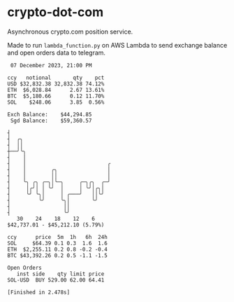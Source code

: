 # crypto-dot-com
Asynchronous crypto.com position service.

Made to run `lambda_function.py` on AWS Lambda to send exchange balance and open orders data to telegram.

```
 07 December 2023, 21:00 PM

ccy   notional       qty    pct
USD $32,832.38 32,832.38 74.12%
ETH  $6,028.84      2.67 13.61%
BTC  $5,180.66      0.12 11.70%
SOL    $248.06      3.85  0.56%

Exch Balance:    $44,294.85
 Sgd Balance:    $59,360.57

┤
┤  ╭╮
┤  ││
┼──╯╰╮
┤    │
┤    │                          ╭
┤    │        ╭╮                │
┤    │        ││                │
┤    ╰╮ ╭╮ ╭─╮│╰─╮     ╭─╮╭╮  ╭─╯
┤     │╭╯│ │ ╰╯  │     │ ╰╯│╭╮│
┤     ╰╯ ╰╮│     │ ╭───╯   ││╰╯
┤         ╰╯     ╰╮│       ╰╯
┤                 ││
┤                 ╰╯
   30    24    18    12    6
$42,737.01 - $45,212.10 (5.79%)

ccy      price  5m  1h   6h  24h
SOL     $64.39 0.1 0.3  1.6  1.6
ETH  $2,255.11 0.2 0.8 -0.2 -0.4
BTC $43,392.26 0.2 0.5 -1.1 -1.5

Open Orders
   inst side    qty limit price
SOL-USD  BUY 529.00 62.00 64.41

[Finished in 2.478s]
```
